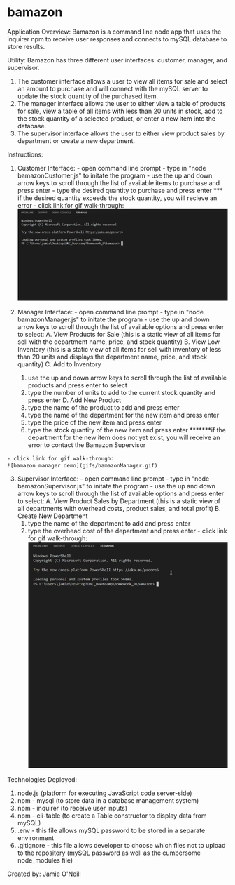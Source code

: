# bamazon

Application Overview: Bamazon is a command line node app that uses the inquirer npm to receive user responses and connects to mySQL database to store results.

Utility:  Bamazon has three different user interfaces: customer, manager, and supervisor.  
  1. The customer interface allows a user to view all items for sale and select an amount to purchase and will connect with the mySQL server to update the stock quantity of the purchased item.  
  2. The manager interface allows the user to either view a table of products for sale, view a table of all items with less than 20 units in stock, add to the stock quantity of a selected product, or enter a new item into the database.
  3. The supervisor interface allows the user to either view product sales by department or create a new department.   

Instructions:  
  1.  Customer Interface:
    - open command line prompt
    - type in "node bamazonCustomer.js" to initate the program
    - use the up and down arrow keys to scroll through the list of available items to purchase and press enter
    - type the desired quantity to purchase and press enter
    *** if the desired quantity exceeds the stock quantity, you will recieve an error 
    - click link for gif walk-through:
    ![bamazon customer demo](gifs/bamazonCustomer.gif)
  
  2.  Manager Interface:
    - open command line prompt
    - type in "node bamazonManager.js" to initate the program
    - use the up and down arrow keys to scroll through the list of available options and press enter to select:
      A. View Products for Sale
        (this is a static view of all items for sell with the department name, price, and stock quantity)
      B. View Low Inventory
        (this is a static view of all items for sell with inventory of less than 20 units and displays the department name, price, and stock quantity)
      C. Add to Inventory
        1) use the up and down arrow keys to scroll through the list of available products and press enter to select
        2) type the number of units to add to the current stock quantity and press enter
      D. Add New Product
        1) type the name of the product to add and press enter
        2) type the name of the department for the new item and press enter
        3) type the price of the new item and press enter
        4) type the stock quantity of the new item and press enter
        *******if the department for the new item does not yet exist, you will receive an error to contact the Bamazon Supervisor

    - click link for gif walk-through:
    ![bamazon manager demo](gifs/bamazonManager.gif)

  3.  Supervisor Interface:
    - open command line prompt
    - type in "node bamazonSupervisor.js" to initate the program
    - use the up and down arrow keys to scroll through the list of available options and press enter to select:
      A. View Product Sales by Department
        (this is a static view of all departments with overhead costs, product sales, and total profit)
      B. Create New Department
        1) type the name of the department to add and press enter
        2) type the overhead cost of the department and press enter 
    - click link for gif walk-through:
    ![bamazon supervisor demo](gifs/bamazonSupervisor.gif)


Technologies Deployed: 
  1. node.js (platform for executing JavaScript code server-side)
  2. npm - mysql (to store data in a database management system)
  3. npm - inquirer (to receive user inputs)
  4. npm - cli-table (to create a Table constructor to display data from mySQL)
  5. .env - this file allows mySQL password to be stored in a separate environment
  6. .gitignore - this file allows developer to choose which files not to upload to the repository (mySQL password as well as the cumbersome node_modules file)


Created by: Jamie O'Neill